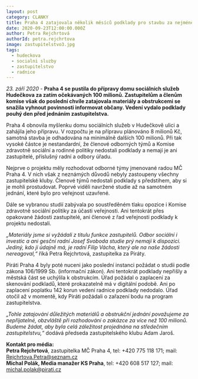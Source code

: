 ```yaml
---
layout: post
category: CLANKY
title: Praha 4 zatajovala několik měsíců podklady pro stavbu za nejméně 100 milionů, Piráti žádají projednání na středečním zastupitelstvu
date: 2020-09-23T12:00:00.000Z
author: Petra Rejchrtová
authorId: petra.rejchrtova
image: zastupitelstvo3.jpg
tags: 
  - hudeckova
  - socialni sluzby
  - zastupitelstvo
  - radnice
---
```


*23. září 2020* - **Praha 4 se pustila do přípravy domu sociálních služeb Hudečkova za zatím očekávaných 100 milionů. Zastupitelům a členům komise však do poslední chvíle zatajovala materiály a obstrukcemi se snažila vyhnout povinnosti informovat občany. Vedení vydalo podklady pouhý den před jednáním zastupitelstva.**

Praha 4 obnovila myšlenku domu sociálních služeb v Hudečkově ulici a zahájila jeho přípravu. V rozpočtu je na přípravu plánováno 8 milionů Kč, samotná stavba je odhadována na minimálně dalších 100 milionů. Při tak vysoké částce je nestandardní, že členové odborných týmů a Komise zdravotně sociální a rodinné politiky nedostali podklady a nemají je ani zastupitelé, příslušný radní a odbory úřadu.

Nejprve o projektu měly rozhodovat odborné týmy jmenované radou MČ Praha 4. V nich však z neznámých důvodů nebyly zastoupeny všechny zastupitelské kluby. Členové týmů nedostali podklady s předstihem, aby si je mohli prostudovat. Poprvé viděli navržené studie až na samotném jednání, které bylo pro veřejnost uzavřené.

Dále se vybranou studií zabývala po soustředěném tlaku opozice i Komise zdravotně sociální politiky za účasti veřejnosti. Ani tentokrát přes opakované žádosti zastupitelé, ani členové z řad veřejnosti podklady k projektu nedostali.

*„Materiály jsme si vyžádali z titulu funkce zastupitelů. Odbor sociální i investic a ani gesční radní Josef Svoboda studie prý nemají k dispozici. Jediný, kdo ji údajně má, je radní Filip Vácha, který ale na naše žádosti nereagoval,“* říká Petra Rejchrtová, zastupitelka za Piráty.

Piráti Praha 4 byly poté nuceni jako poslední instanci požádat o studii podle zákona 106/1999 Sb. (informační zákon). Ani tentokrát podklady nepřišly a městská část se uchýlila k obstrukcím. Úřad požádal o zaplacení za skenování podkladů, které prokazatelně má v digitální podobě. Ani po zaplacení poplatku 142 korun vedení radnice podklady nedodalo. Úřad otočil až v momentě, kdy Piráti požádali o zařazení bodu na program zastupitelstva.

*„Tohle zatajování důležitých materiálů a obstrukční jednání považujeme za nepřijatelné, obzvláště při rozhodování o zakázce za více než 100 milionů. Budeme žádat, aby byla celá záležitost projednána na středečním zastupitelstvu,“* dodává předseda zastupitelského klubu Adam Jaroš.

**Kontakt pro média:**<br>
**Petra Rejchrtová**, zastupitelka MČ Praha 4, tel: +420 775 118 171; mail: Rejchrtova.Petra@seznam.cz<br>
**Michal Polák, Media manažer KS Praha**, tel: +420 608 517 127; mail: michal.polak@pirati.cz<br>
